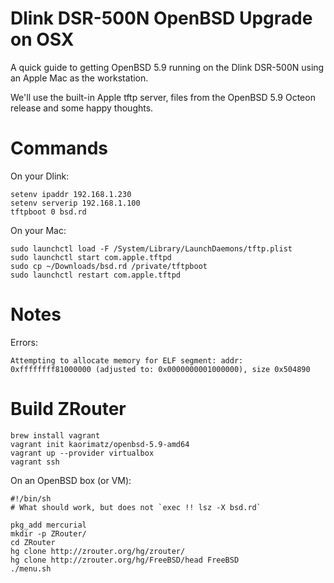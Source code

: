 # Dlink DSR-500N OpenBSD Upgrade on OSX
A quick guide to getting OpenBSD 5.9 running on the Dlink DSR-500N using an Apple Mac as the workstation.

We'll use the built-in Apple tftp server, files from the OpenBSD 5.9 Octeon release and some happy thoughts.  

Commands
========

On your Dlink:

```
setenv ipaddr 192.168.1.230
setenv serverip 192.168.1.100
tftpboot 0 bsd.rd
```

On your Mac:

```
sudo launchctl load -F /System/Library/LaunchDaemons/tftp.plist
sudo launchctl start com.apple.tftpd
sudo cp ~/Downloads/bsd.rd /private/tftpboot
sudo launchctl restart com.apple.tftpd
```

Notes
=====

Errors:

```
Attempting to allocate memory for ELF segment: addr: 0xffffffff81000000 (adjusted to: 0x0000000001000000), size 0x504890
```

Build ZRouter
=============

```
brew install vagrant
vagrant init kaorimatz/openbsd-5.9-amd64
vagrant up --provider virtualbox
vagrant ssh
```

On an OpenBSD box (or VM):

```
#!/bin/sh
# What should work, but does not `exec !! lsz -X bsd.rd`

pkg_add mercurial
mkdir -p ZRouter/
cd ZRouter
hg clone http://zrouter.org/hg/zrouter/
hg clone http://zrouter.org/hg/FreeBSD/head FreeBSD
./menu.sh
```
